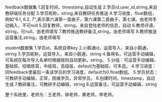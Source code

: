feedback数据集
1.回复时间，timestamp,自动生成
2.学员id,user_id,string,来自教研端任务分配
3.学员昵称，string,来自教研任务推送
4.学习进度，float数组，例如“6.1, 6.2, 7",表示第六课第一首曲子，第六课第二首曲子，第七课。由老师手动输入，不可null
5.回复教师，string，来自登陆老师的信息，自动
6.教师评语，string，可null，由老师填写
7.教师推送教研备注,string，由老师填写
8.教师推送运营备注,string，由老师填写

student数据集
1.学员id，系统自带key
2.小鹅通id，运营导入，来自小鹅通，string
3.学员昵称，运营导入，来自小鹅通，string
4.备用名，可运营手动编辑，可系统在每次导入名单时根据规则自动更新。string。
5.分组：可运营手动编辑，基础班，视唱练耳，中级班，高级版，default为基础班，可多选。
4.学习进度：同feedback里最后一条该学员的学习进度，default为0.float数组。
5.学员状态：可教研手动编辑，正常，困难学员，异常学员。
6.创建时间，timestamp，自动生成
7.教研备注，可教研手动编辑，string
8.运营备注，可运营手动编辑，string

整个系统里，老师为：王老师，钟老师，黄老师，李老师。